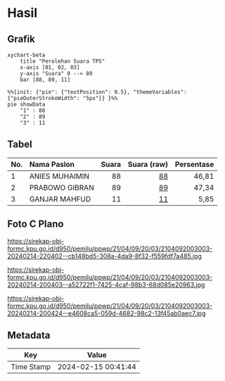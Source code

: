 # Hasil

## Grafik

```mermaid
xychart-beta
    title "Perolehan Suara TPS"
    x-axis [01, 02, 03]
    y-axis "Suara" 0 --> 89
    bar [88, 89, 11]
```

```mermaid
%%{init: {"pie": {"textPosition": 0.5}, "themeVariables": {"pieOuterStrokeWidth": "5px"}} }%%
pie showData
    "1" : 88
    "2" : 89
    "3" : 11
```

## Tabel

| No. | Nama Paslon    | Suara | Suara (raw) | Persentase |
|:--- |:-------------- | -----:| -----------:| ----------:|
| 1   | ANIES MUHAIMIN | 88    | [88][p-1]   | 46,81      |
| 2   | PRABOWO GIBRAN | 89    | [89][p-2]   | 47,34      |
| 3   | GANJAR MAHFUD  | 11    | [11][p-3]   | 5,85       |


[p-1]: https://github.com/gigit-pemilu/pemilu-2024-21-kepulauan-riau/blob/main/pilpres/hitung-suara/sub/21-kepulauan-riau/sub/04-lingga/sub/09-singkep-selatan/sub/2003-resang/sub/003-tps/sub/paslon-1.txt
[p-2]: https://github.com/gigit-pemilu/pemilu-2024-21-kepulauan-riau/blob/main/pilpres/hitung-suara/sub/21-kepulauan-riau/sub/04-lingga/sub/09-singkep-selatan/sub/2003-resang/sub/003-tps/sub/paslon-2.txt
[p-3]: https://github.com/gigit-pemilu/pemilu-2024-21-kepulauan-riau/blob/main/pilpres/hitung-suara/sub/21-kepulauan-riau/sub/04-lingga/sub/09-singkep-selatan/sub/2003-resang/sub/003-tps/sub/paslon-3.txt

## Foto C Plano

https://sirekap-obj-formc.kpu.go.id/d950/pemilu/ppwp/21/04/09/20/03/2104092003003-20240214-220402--cb148bd5-308a-4da9-8f32-f559fdf7a485.jpg

https://sirekap-obj-formc.kpu.go.id/d950/pemilu/ppwp/21/04/09/20/03/2104092003003-20240214-200403--a52722f1-7425-4caf-98b3-68d085e20963.jpg

https://sirekap-obj-formc.kpu.go.id/d950/pemilu/ppwp/21/04/09/20/03/2104092003003-20240214-200424--e4608ca5-059d-4682-98c2-13f45ab0aec7.jpg


## Metadata

| Key        | Value               |
| ---------- | ------------------- |
| Time Stamp | 2024-02-15 00:41:44 |



